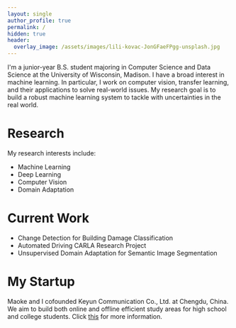 ```yaml
---
layout: single
author_profile: true
permalink: /
hidden: true
header:
  overlay_image: /assets/images/lili-kovac-JonGFaeFPgg-unsplash.jpg    
---
```


I'm a junior-year B.S. student majoring in Computer Science and Data Science at the University of Wisconsin, Madison. I have a broad interest in machine learning. In particular, I work on computer vision, transfer learning, and their applications to solve real-world issues. My research goal is to build a robust machine learning system to tackle with uncertainties in the real world.

Research
======
My research interests include:
- Machine Learning
- Deep Learning
- Computer Vision
- Domain Adaptation

Current Work
======
- Change Detection for Building Damage Classification
- Automated Driving CARLA Research Project
- Unsupervised Domain Adaptation for Semantic Image Segmentation

My Startup
======
Maoke and I cofounded Keyun Communication Co., Ltd. at Chengdu, China. We aim to build both online and offline efficient study areas for high school and college students. Click [this](../_pages/startup.md) for more information.
